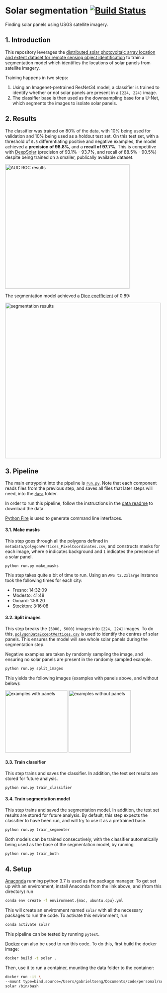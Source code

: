 # Solar segmentation [![Build Status](https://travis-ci.com/gabrieltseng/solar-panel-segmentation.svg?branch=master)](https://travis-ci.com/gabrieltseng/solar-panel-segmentation)

Finding solar panels using USGS satellite imagery.

## 1. Introduction

This repository leverages the [distributed solar photovoltaic array location and extent dataset for remote sensing object identification](https://www.nature.com/articles/sdata2016106)
to train a segmentation model which identifies the locations of solar panels from satellite imagery.

Training happens in two steps:

1. Using an Imagenet-pretrained ResNet34 model, a classifier is trained to identify whether or not solar panels are present
in a `[224, 224]` image.
2. The classifier base is then used as the downsampling base for a U-Net, which segments the images to isolate solar panels. 

## 2. Results

The classifier was trained on 80% of the data, with 10% being used for validation and 10% being used as a holdout test set.
On this test set, with a threshold of `0.5` differentiating positive and negative examples, the model achieved a **precision
of 98.8%**, and a **recall of 97.7%**. This is competitive with [DeepSolar](http://web.stanford.edu/group/deepsolar/home) 
(precision of 93.1% - 93.7%, and recall of 88.5% - 90.5%) despite being trained on a smaller, publically available dataset.

<img src="diagrams/test_auc_roc.png" alt="AUC ROC results" height="400px"/>

The segmentation model achieved a [Dice coefficient](https://en.wikipedia.org/wiki/S%C3%B8rensen%E2%80%93Dice_coefficient)
of 0.89:

<img src="diagrams/segmentation_predictions.png" alt="segmentation results" height="500px"/>

## 3. Pipeline

The main entrypoint into the pipeline is [`run.py`](solarnet/run.py). Note that each component reads files from the 
previous step, and saves all files that later steps will need, into the [`data`](data) folder.

In order to run this pipeline, follow the instructions in the [data readme](data/README.md) to download the data.

[Python Fire](https://github.com/google/python-fire) is used to generate command line interfaces.

#### 3.1. Make masks

This step goes through all the polygons defined in `metadata/polygonVertices_PixelCoordinates.csv`, and constructs masks
for each image, where `0` indicates background and `1` indicates the presence of a solar panel.

```bash
python run.py make_masks
```
This step takes quite a bit of time to run. Using an `AWS t2.2xlarge` instance took the following times for each city:

- Fresno: 14:32:09
- Modesto: 41:48
- Oxnard: 1:59:20
- Stockton: 3:16:08

#### 3.2. Split images

This step breaks the `[5000, 5000]` images into `[224, 224]` images. To do this, [`polygonDataExceptVertices.csv`](data/metadata/polygonDataExceptVertices.csv)
is used to identify the centres of solar panels. This ensures the model will see whole solar panels during the segmentation step.

Negative examples are taken by randomly sampling the image, and ensuring no solar panels are present in the randomly sampled example.

```bash
python run.py split_images
```

This yields the following images (examples with panels above, and without below):

<img src="diagrams/positive_splits.png" alt="examples with panels" height="200px"/>

<img src="diagrams/negative_splits.png" alt="examples without panels" height="200px"/>

#### 3.3. Train classifier

This step trains and saves the classifier. In addition, the test set results are stored for future analysis.

```bash
python run.py train_classifier
```

#### 3.4. Train segmentation model

This step trains and saved the segmentation model. In addition, the test set results are stored for future analysis.
By default, this step expects the classifier to have been run, and will try to use it as a pretrained base.
```bash
python run.py train_segmenter
```

Both models can be trained consecutively, with the classifier automatically being used as the base of the segmentation
model, by running
```bash
python run.py train_both
```

## 4. Setup

[Anaconda](https://www.anaconda.com/download/#macos) running python 3.7 is used as the package manager. To get set up
with an environment, install Anaconda from the link above, and (from this directory) run

```bash
conda env create -f environment.{mac, ubuntu.cpu}.yml
```
This will create an environment named `solar` with all the necessary packages to run the code. To 
activate this environment, run

```bash
conda activate solar
```

This pipeline can be tested by running `pytest`.

[Docker](https://www.docker.com/) can also be used to run this code. To do this, first build the docker image:

```bash
docker build -t solar .
```

Then, use it to run a container, mounting the data folder to the container:

```bash
docker run -it \
--mount type=bind,source=/Users/gabrieltseng/Documents/code/personal/solar-panel-segmentation/data,target=/solar/data \
solar /bin/bash
```
